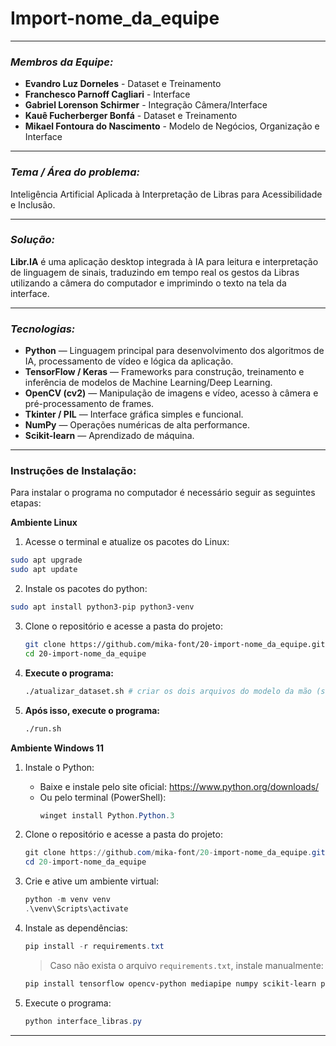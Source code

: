 # Import-nome_da_equipe

---

### *Membros da Equipe:* 

* **Evandro Luz Dorneles** - Dataset e Treinamento
* **Franchesco Parnoff Cagliari** - Interface
* **Gabriel Lorenson Schirmer** - Integração Câmera/Interface
* **Kauê Fucherberger Bonfá** - Dataset e Treinamento
* **Mikael Fontoura do Nascimento** - Modelo de Negócios, Organização e Interface

---

### *Tema / Área do problema:*

Inteligência Artificial Aplicada à Interpretação de Libras para Acessibilidade e Inclusão.

---

### *Solução:*

**Libr.IA** é uma aplicação desktop integrada à IA para leitura e interpretação de linguagem de sinais, traduzindo em tempo real os gestos da Libras utilizando a câmera do computador e imprimindo o texto na tela da interface.

---

### *Tecnologias:*

* **Python** — Linguagem principal para desenvolvimento dos algoritmos de IA, processamento de vídeo e lógica da aplicação.
* **TensorFlow / Keras** — Frameworks para construção, treinamento e inferência de modelos de Machine Learning/Deep Learning.
* **OpenCV (cv2)** — Manipulação de imagens e vídeo, acesso à câmera e pré-processamento de frames.
* **Tkinter / PIL** — Interface gráfica simples e funcional.
* **NumPy** — Operações numéricas de alta performance.
* **Scikit-learn** — Aprendizado de máquina.

---

### **Instruções de Instalação:** 

Para instalar o programa no computador é necessário seguir as seguintes etapas:

**Ambiente Linux**

1. Acesse o terminal e atualize os pacotes do Linux:

```bash
sudo apt upgrade
sudo apt update
```

2. Instale os pacotes do python:

```bash
sudo apt install python3-pip python3-venv
```

3. Clone o repositório e acesse a pasta do projeto:
    ```bash
    git clone https://github.com/mika-font/20-import-nome_da_equipe.git
    cd 20-import-nome_da_equipe
    ```

4. **Execute o programa:**
    ```bash
    ./atualizar_dataset.sh # criar os dois arquivos do modelo da mão (só precisa abrir uma vez)
    ```

5. **Após isso, execute o programa:**
    ```bash
    ./run.sh
    ```

**Ambiente Windows 11**

1. Instale o Python:
    - Baixe e instale pelo site oficial: https://www.python.org/downloads/
    - Ou pelo terminal (PowerShell):
        ```powershell
        winget install Python.Python.3
        ```

2. Clone o repositório e acesse a pasta do projeto:
    ```powershell
    git clone https://github.com/mika-font/20-import-nome_da_equipe.git
    cd 20-import-nome_da_equipe
    ```

3. Crie e ative um ambiente virtual:
    ```powershell
    python -m venv venv
    .\venv\Scripts\activate
    ```

4. Instale as dependências:
    ```powershell
    pip install -r requirements.txt
    ```
    > Caso não exista o arquivo `requirements.txt`, instale manualmente:
    ```powershell
    pip install tensorflow opencv-python mediapipe numpy scikit-learn pillow
    ```

5. Execute o programa:
    ```powershell
    python interface_libras.py
    ```

---
